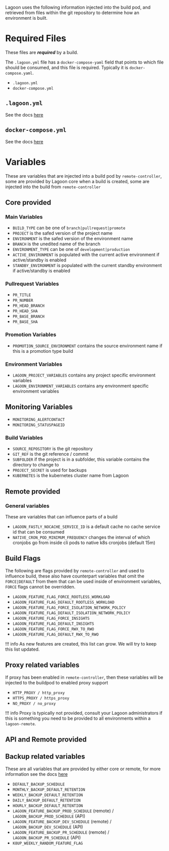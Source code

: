 Lagoon uses the following information injected into the build pod, and retrieved from files within the git repository to determine how an environment is built.

# Required Files

These files are **_required_** by a build. 

The `.lagoon.yml` file has a `docker-compose-yaml` field that points to which file should be consumed, and this file is required. Typically it is `docker-compose.yaml`.

* `.lagoon.yml`
* `docker-compose.yml`

## `.lagoon.yml`
See the docs [here](https://docs.lagoon.sh/using-lagoon-the-basics/lagoon-yml/)

## `docker-compose.yml`
See the docs [here](https://docs.lagoon.sh/using-lagoon-the-basics/docker-compose-yml/)

# Variables

These are variables that are injected into a build pod by `remote-controller`, some are provided by Lagoon core when a build is created, some are injected into the build from `remote-controller`

## Core provided

### Main Variables
* `BUILD_TYPE` can be one of `branch|pullrequest|promote`
* `PROJECT` is the safed version of the project name
* `ENVIRONMENT` is the safed version of the environment name
* `BRANCH` is the unedited name of the branch
* `ENVIRONMENT_TYPE` can be one of `development|production`
* `ACTIVE_ENVIRONMENT` is populated with the current active environment if active/standby is enabled
* `STANDBY_ENVIRONMENT` is populated with the current standby environment if active/standby is enabled

### Pullrequest Variables
* `PR_TITLE`
* `PR_NUMBER`
* `PR_HEAD_BRANCH`
* `PR_HEAD_SHA`
* `PR_BASE_BRANCH`
* `PR_BASE_SHA`

###  Promotion Variables
* `PROMOTION_SOURCE_ENVIRONMENT` contains the source environment name if this is a promotion type build

### Environment Variables
* `LAGOON_PROJECT_VARIABLES` contains any project specific environment variables
* `LAGOON_ENVIRONMENT_VARIABLES` contains any environment specific environment variables

## Monitoring Variables
* `MONITORING_ALERTCONTACT`
* `MONITORING_STATUSPAGEID`

### Build Variables
* `SOURCE_REPOSITORY` is the git repository
* `GIT_REF` is the git reference / commit
* `SUBFOLDER` if the project is in a subfolder, this variable contains the directory to change to
* `PROJECT_SECRET` is used for backups
* `KUBERNETES` is the kubernetes cluster name from Lagoon

## Remote provided

### General variables
These are variables that can influence parts of a build

* `LAGOON_FASTLY_NOCACHE_SERVICE_ID` is a default cache no cache service id that can be consumed
* `NATIVE_CRON_POD_MINIMUM_FREQUENCY` changes the interval of which cronjobs go from inside cli pods to native k8s cronjobs (default 15m)

## Build Flags
The following are flags provided by `remote-controller` and used to influence build, these also have counterpart variables that omit the `FORCE|DEFAULT` from them that can be used inside of environment variables, `FORCE` flags cannot be overridden.

* `LAGOON_FEATURE_FLAG_FORCE_ROOTLESS_WORKLOAD`
* `LAGOON_FEATURE_FLAG_DEFAULT_ROOTLESS_WORKLOAD`
* `LAGOON_FEATURE_FLAG_FORCE_ISOLATION_NETWORK_POLICY`
* `LAGOON_FEATURE_FLAG_DEFAULT_ISOLATION_NETWORK_POLICY`
* `LAGOON_FEATURE_FLAG_FORCE_INSIGHTS`
* `LAGOON_FEATURE_FLAG_DEFAULT_INSIGHTS`
* `LAGOON_FEATURE_FLAG_FORCE_RWX_TO_RWO`
* `LAGOON_FEATURE_FLAG_DEFAULT_RWX_TO_RWO`

!!! info
    As new features are created, this list can grow. We will try to keep this list updated.

## Proxy related variables
If proxy has been enabled in `remote-controller`, then these variables will be injected to the buildpod to enabled proxy support

* `HTTP_PROXY / http_proxy`
* `HTTPS_PROXY / https_proxy`
* `NO_PROXY / no_proxy`

!!! info
    Proxy is typically not provided, consult your Lagoon administrators if this is something you need to be provided to all environments within a `lagoon-remote`.

## API and Remote provided

## Backup related variables
These are all variables that are provided by either core or remote, for more information see the docs [here](https://docs.lagoon.sh/concepts-advanced/backups/)

* `DEFAULT_BACKUP_SCHEDULE`
* `MONTHLY_BACKUP_DEFAULT_RETENTION`
* `WEEKLY_BACKUP_DEFAULT_RETENTION`
* `DAILY_BACKUP_DEFAULT_RETENTION`
* `HOURLY_BACKUP_DEFAULT_RETENTION`
* `LAGOON_FEATURE_BACKUP_PROD_SCHEDULE` (remote) / `LAGOON_BACKUP_PROD_SCHEDULE` (API)
* `LAGOON_FEATURE_BACKUP_DEV_SCHEDULE` (remote) / `LAGOON_BACKUP_DEV_SCHEDULE` (API)
* `LAGOON_FEATURE_BACKUP_PR_SCHEDULE` (remote) / `LAGOON_BACKUP_PR_SCHEDULE` (API)
* `K8UP_WEEKLY_RANDOM_FEATURE_FLAG`